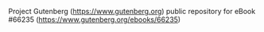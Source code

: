 Project Gutenberg (https://www.gutenberg.org) public repository for
eBook #66235 (https://www.gutenberg.org/ebooks/66235)
